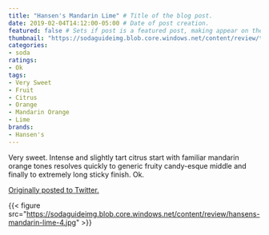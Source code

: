 ```yaml
---
title: "Hansen's Mandarin Lime" # Title of the blog post.
date: 2019-02-04T14:12:00-05:00 # Date of post creation.
featured: false # Sets if post is a featured post, making appear on the home page side bar.
thumbnail: "https://sodaguideimg.blob.core.windows.net/content/review/thumbs/hansens-mandarin-lime-4.jpg" # Sets thumbnail image appearing inside card on homepage.
categories:
- soda
ratings:
- Ok
tags:
- Very Sweet
- Fruit
- Citrus
- Orange
- Mandarin Orange
- Lime
brands:
- Hansen's
---
```


Very sweet. Intense and slightly tart citrus start with familiar mandarin orange tones resolves quickly to generic fruity candy-esque middle and finally to extremely long sticky finish. Ok.

[Originally posted to Twitter.](https://twitter.com/Cavorter/status/1092516153925218309)

{{< figure src="https://sodaguideimg.blob.core.windows.net/content/review/hansens-mandarin-lime-4.jpg" >}}